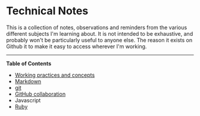 # Technical Notes
This is a collection of  notes, observations and reminders from the various different subjects I'm learning about. It is not intended to be exhaustive, and probably won't be particularly useful to anyone else. The reason it exists on Github it to make it easy to access wherever I'm working.

----
**Table of Contents**
 
 - [Working practices and concepts](./working-practices/continuous-integration.md)
 - [Markdown](./markdown/markdown.md)
 - [git](./git/git-TOC.md)
 - [GitHub collaboration](./github/github-collaboration.md)
 - Javascript
- [Ruby](./ruby/ruby-TOC.md)
